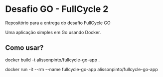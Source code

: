 # Desafio GO - FullCycle 2
Repositório para a entrega do desafio FullCycle GO

Uma aplicação simples em Go usando Docker.

## Como usar?

docker build -t alissonpinto/fullcycle-go-app .

docker run -it --rm --name fullcycle-go-app alissonpinto/fullcycle-go-app

